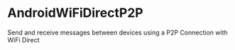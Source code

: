 # AndroidWiFiDirectP2P
Send and receive messages between devices using a P2P Connection with WiFi Direct
